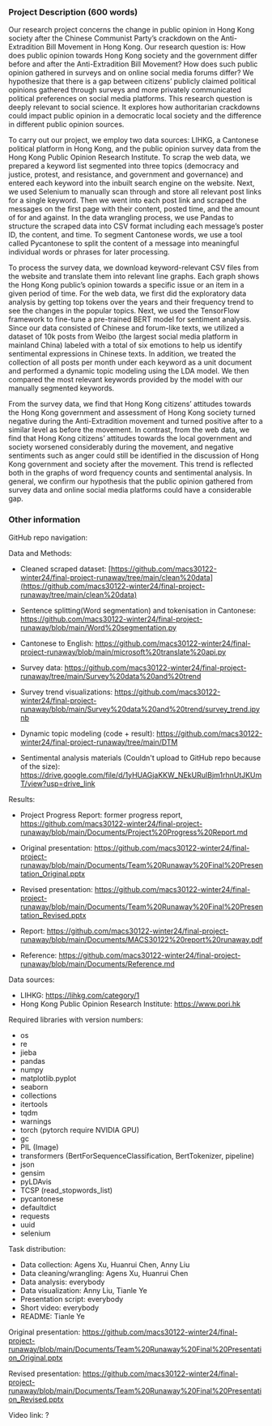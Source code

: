 ### Project Description (600 words)
Our research project concerns the change in public opinion in Hong Kong society after the Chinese Communist Party’s crackdown on the Anti-Extradition Bill Movement in Hong Kong. Our research question is: How does public opinion towards Hong Kong society and the government differ before and after the Anti-Extradition Bill Movement? How does such public opinion gathered in surveys and on online social media forums differ? We hypothesize that there is a gap between citizens’ publicly claimed political opinions gathered through surveys and more privately communicated political preferences on social media platforms. This research question is deeply relevant to social science. It explores how authoritarian crackdowns could impact public opinion in a democratic local society and the difference in different public opinion sources. 

To carry out our project, we employ two data sources: LIHKG, a Cantonese political platform in Hong Kong, and the public opinion survey data from the Hong Kong Public Opinion Research Institute. To scrap the web data, we prepared a keyword list segmented into three topics (democracy and justice, protest, and resistance, and government and governance) and entered each keyword into the inbuilt search engine on the website. Next, we used Selenium to manually scan through and store all relevant post links for a single keyword. Then we went into each post link and scraped the messages on the first page with their content, posted time, and the amount of for and against. In the data wrangling process, we use Pandas to structure the scraped data into CSV format including each message’s poster ID, the content, and time. To segment Cantonese words, we use a tool called Pycantonese to split the content of a message into meaningful individual words or phrases for later processing. 

To process the survey data, we download keyword-relevant CSV files from the website and translate them into relevant line graphs. Each graph shows the Hong Kong public’s opinion towards a specific issue or an item in a given period of time. For the web data, we first did the exploratory data analysis by getting top tokens over the years and their frequency trend to see the changes in the popular topics. Next, we used the TensorFlow framework to fine-tune a pre-trained BERT model for sentiment analysis. Since our data consisted of Chinese and forum-like texts, we utilized a dataset of 10k posts from Weibo (the largest social media platform in mainland China) labeled with a total of six emotions to help us identify sentimental expressions in Chinese texts. In addition, we treated the collection of all posts per month under each keyword as a unit document and performed a dynamic topic modeling using the LDA model. We then compared the most relevant keywords provided by the model with our manually segmented keywords.

From the survey data, we find that Hong Kong citizens’ attitudes towards the Hong Kong government and assessment of Hong Kong society turned negative during the Anti-Extradition movement and turned positive after to a similar level as before the movement. In contrast, from the web data, we find that Hong Kong citizens’ attitudes towards the local government and society worsened considerably during the movement, and negative sentiments such as anger could still be identified in the discussion of Hong Kong government and society after the movement. This trend is reflected both in the graphs of word frequency counts and sentimental analysis. In general, we confirm our hypothesis that the public opinion gathered from survey data and online social media platforms could have a considerable gap.

### Other information
GitHub repo navigation: 

Data and Methods:

- Cleaned scraped dataset: [https://github.com/macs30122-winter24/final-project-runaway/tree/main/clean%20data](https://github.com/macs30122-winter24/final-project-runaway/tree/main/clean%20data)

- Sentence splitting(Word segmentation) and tokenisation in Cantonese: https://github.com/macs30122-winter24/final-project-runaway/blob/main/Word%20segmentation.py

- Cantonese to English: https://github.com/macs30122-winter24/final-project-runaway/blob/main/microsoft%20translate%20api.py

- Survey data: https://github.com/macs30122-winter24/final-project-runaway/tree/main/Survey%20data%20and%20trend

- Survey trend visualizations: https://github.com/macs30122-winter24/final-project-runaway/blob/main/Survey%20data%20and%20trend/survey_trend.ipynb

- Dynamic topic modeling (code + result): https://github.com/macs30122-winter24/final-project-runaway/tree/main/DTM 

- Sentimental analysis materials (Couldn't upload to GitHub repo because of the size): https://drive.google.com/file/d/1yHUAGjaKKW_NEkURuIBjm1rhnUtJKUmT/view?usp=drive_link

Results:

- Project Progress Report: former progress report, https://github.com/macs30122-winter24/final-project-runaway/blob/main/Documents/Project%20Progress%20Report.md

- Original presentation: https://github.com/macs30122-winter24/final-project-runaway/blob/main/Documents/Team%20Runaway%20Final%20Presentation_Original.pptx

- Revised presentation: https://github.com/macs30122-winter24/final-project-runaway/blob/main/Documents/Team%20Runaway%20Final%20Presentation_Revised.pptx

- Report: https://github.com/macs30122-winter24/final-project-runaway/blob/main/Documents/MACS30122%20report%20runaway.pdf

- Reference: https://github.com/macs30122-winter24/final-project-runaway/blob/main/Documents/Reference.md

Data sources: <br/>
- LIHKG: https://lihkg.com/category/1 <br/>
- Hong Kong Public Opinion Research Institute: https://www.pori.hk<br/>

Required libraries with version numbers: <br/>
- os
- re
- jieba
- pandas
- numpy
- matplotlib.pyplot
- seaborn
- collections
- itertools
- tqdm
- warnings
- torch (pytorch require NVIDIA GPU)
- gc
- PIL (Image)
- transformers (BertForSequenceClassification, BertTokenizer, pipeline)
- json
- gensim
- pyLDAvis
- TCSP (read_stopwords_list)
- pycantonese
- defaultdict
- requests
- uuid
- selenium

Task distribution:
- Data collection: Agens Xu, Huanrui Chen, Anny Liu
- Data cleaning/wrangling: Agens Xu, Huanrui Chen
- Data analysis: everybody
- Data visualization: Anny Liu, Tianle Ye
- Presentation script: everybody
- Short video: everybody
- README: Tianle Ye

Original presentation:
https://github.com/macs30122-winter24/final-project-runaway/blob/main/Documents/Team%20Runaway%20Final%20Presentation_Original.pptx

Revised presentation:
https://github.com/macs30122-winter24/final-project-runaway/blob/main/Documents/Team%20Runaway%20Final%20Presentation_Revised.pptx

Video link: ?

